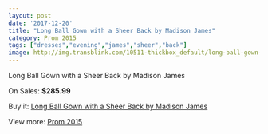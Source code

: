 ```yaml
---
layout: post
date: '2017-12-20'
title: "Long Ball Gown with a Sheer Back by Madison James"
category: Prom 2015
tags: ["dresses","evening","james","sheer","back"]
image: http://img.transblink.com/10511-thickbox_default/long-ball-gown-with-a-sheer-back-by-madison-james.jpg
---
```

Long Ball Gown with a Sheer Back by Madison James

On Sales: **$285.99**
<a href="https://www.transblink.com/en/prom-2015/3414-long-ball-gown-with-a-sheer-back-by-madison-james.html"><amp-img layout="responsive" width="600" height="600" src="//img.transblink.com/10511-thickbox_default/long-ball-gown-with-a-sheer-back-by-madison-james.jpg" alt="Long Ball Gown with a Sheer Back by Madison James 0" /></a>
<a href="https://www.transblink.com/en/prom-2015/3414-long-ball-gown-with-a-sheer-back-by-madison-james.html"><amp-img layout="responsive" width="600" height="600" src="//img.transblink.com/10513-thickbox_default/long-ball-gown-with-a-sheer-back-by-madison-james.jpg" alt="Long Ball Gown with a Sheer Back by Madison James 1" /></a>
<a href="https://www.transblink.com/en/prom-2015/3414-long-ball-gown-with-a-sheer-back-by-madison-james.html"><amp-img layout="responsive" width="600" height="600" src="//img.transblink.com/10512-thickbox_default/long-ball-gown-with-a-sheer-back-by-madison-james.jpg" alt="Long Ball Gown with a Sheer Back by Madison James 2" /></a>

Buy it: [Long Ball Gown with a Sheer Back by Madison James](https://www.transblink.com/en/prom-2015/3414-long-ball-gown-with-a-sheer-back-by-madison-james.html "Long Ball Gown with a Sheer Back by Madison James")

View more: [Prom 2015](https://www.transblink.com/en/10-prom-2015 "Prom 2015")